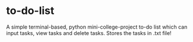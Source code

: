 # to-do-list
A simple terminal-based, python mini-college-project to-do list which can input tasks, view tasks and delete tasks. Stores the tasks in .txt file!
